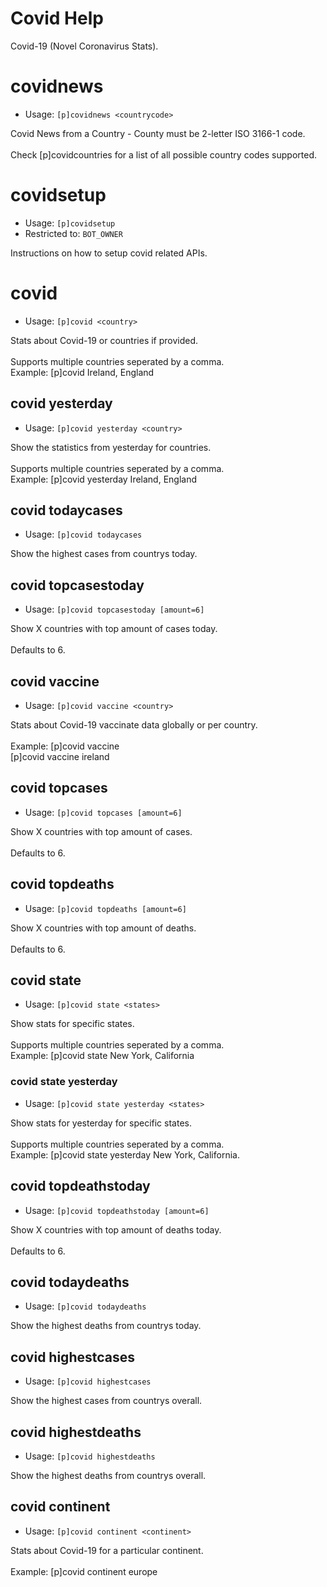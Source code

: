# Covid Help

Covid-19 (Novel Coronavirus Stats).

# covidnews
 - Usage: `[p]covidnews <countrycode> `

Covid News from a Country - County must be 2-letter ISO 3166-1 code.<br/><br/>Check [p]covidcountries for a list of all possible country codes supported.

# covidsetup
 - Usage: `[p]covidsetup `
 - Restricted to: `BOT_OWNER`

Instructions on how to setup covid related APIs.

# covid
 - Usage: `[p]covid <country> `

Stats about Covid-19 or countries if provided.<br/><br/>Supports multiple countries seperated by a comma.<br/>Example: [p]covid Ireland, England

## covid yesterday
 - Usage: `[p]covid yesterday <country> `

Show the statistics from yesterday for countries.<br/><br/>Supports multiple countries seperated by a comma.<br/>Example: [p]covid yesterday Ireland, England

## covid todaycases
 - Usage: `[p]covid todaycases `

Show the highest cases from countrys today.

## covid topcasestoday
 - Usage: `[p]covid topcasestoday [amount=6] `

Show X countries with top amount of cases today.<br/><br/>Defaults to 6.

## covid vaccine
 - Usage: `[p]covid vaccine <country> `

Stats about Covid-19 vaccinate data globally or per country.<br/><br/>Example: [p]covid vaccine<br/>[p]covid vaccine ireland

## covid topcases
 - Usage: `[p]covid topcases [amount=6] `

Show X countries with top amount of cases.<br/><br/>Defaults to 6.

## covid topdeaths
 - Usage: `[p]covid topdeaths [amount=6] `

Show X countries with top amount of deaths.<br/><br/>Defaults to 6.

## covid state
 - Usage: `[p]covid state <states> `

Show stats for specific states.<br/><br/>Supports multiple countries seperated by a comma.<br/>Example: [p]covid state New York, California

### covid state yesterday
 - Usage: `[p]covid state yesterday <states> `

Show stats for yesterday for specific states.<br/><br/>Supports multiple countries seperated by a comma.<br/>Example: [p]covid state yesterday New York, California.

## covid topdeathstoday
 - Usage: `[p]covid topdeathstoday [amount=6] `

Show X countries with top amount of deaths today.<br/><br/>Defaults to 6.

## covid todaydeaths
 - Usage: `[p]covid todaydeaths `

Show the highest deaths from countrys today.

## covid highestcases
 - Usage: `[p]covid highestcases `

Show the highest cases from countrys overall.

## covid highestdeaths
 - Usage: `[p]covid highestdeaths `

Show the highest deaths from countrys overall.

## covid continent
 - Usage: `[p]covid continent <continent> `

Stats about Covid-19 for a particular continent.<br/><br/>Example: [p]covid continent europe

